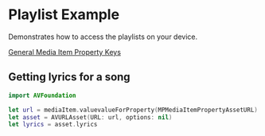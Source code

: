 Playlist Example
================

Demonstrates how to access the playlists on your device.

[General Media Item Property Keys](https://developer.apple.com/library/prerelease/ios/documentation/MediaPlayer/Reference/MPMediaItem_ClassReference/index.html#//apple_ref/doc/constant_group/General_Media_Item_Property_Keys)

## Getting lyrics for a song

```swift
import AVFoundation

let url = mediaItem.valuevalueForProperty(MPMediaItemPropertyAssetURL) as! NSURL
let asset = AVURLAsset(URL: url, options: nil)
let lyrics = asset.lyrics
```
